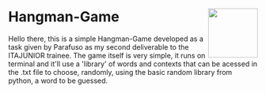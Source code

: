 # Hangman-Game<img align="right" src="https://thumbs.gfycat.com/DimPowerlessBallpython-size_restricted.gif" width="100">
Hello there, this is a simple Hangman-Game developed as a task given by Parafuso as my second deliverable to the ITAJUNIOR trainee.
The game itself is very simple, it runs on terminal and it'll use a 'library' of words and contexts that can be acessed in the .txt file
to choose, randomly, using the basic random library from python, a word to be guessed.

